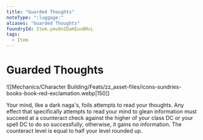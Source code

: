 ```yaml
---
title: "Guarded Thoughts"
noteType: ":luggage:"
aliases: "Guarded Thoughts"
foundryId: Item.ymv8nZDaKEuvBRvL
tags:
  - Item
---
```


# Guarded Thoughts
![[Mechanics/Character Building/Feats/zz_asset-files/icons-sundries-books-book-red-exclamation.webp|150]]

Your mind, like a dark naga's, foils attempts to read your thoughts. Any effect that specifically attempts to read your mind to glean information must succeed at a counteract check against the higher of your class DC or your spell DC to do so successfully; otherwise, it gains no information. The counteract level is equal to half your level rounded up.
